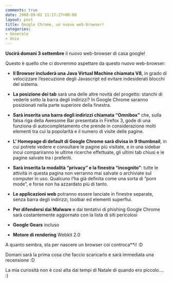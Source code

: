 ```yaml
---
comments: true
date: 2008-09-02 11:17:27+00:00
layout: post
title: Google Chrome, un nuovo web-browser!
categories:
- Generale
- Unix
---
```


**Uscirà domani 3 settembre** il nuovo web-browser di casa google!

Questo è quello che ci dovremmo aspettare da questo nuovo web-browser:



	
  * **Il Browser includerà una Java Virtual Machine chiamata V8**, in grado di velocizzare l’esecuzione degli Javascript ed evitare indesiderati blocchi del sistema.

	
  * **La posizione dei tab** sarà una delle altre novità del progetto: stanchi di vederle sotto la barra degli indirizzi? In Google Chrome saranno posizionati nella parte superiore della finestra.

	
  * **Sarà inserita una barra degli indirizzi chiamata “Omnibox”** che, sulla falsa riga della Awesome Bar presentata in Firefox 3, gode di una funziona di autocompletamento che prende in considerazione molti elementi tra cui la popolarità e il numero di visite delle pagine.

	
  * **L’ Homepage di default di Google Chrome sarà divisa in 9 thumbnail**, in cui potrete vedere e consultare le pagine più visitate, e in una sidebar incui compariranno le ultime ricerche effettuate, gli ultimi tab chiusi e le pagine salvate tra i preferiti.

	
  * **Sarà inserita la modalità “privacy” e la finestra “incognito”**: tutte le attività in questa pagina non verranno mai salvate o archiviate sul computer in uso. Qualcuno l’ha già definita come una sorta di “porn mode”, e forse non ha azzardato più di tanto.

	
  * **Le applicazioni web** potranno essere lanciate in finestre separate, senza barra degli indirizzi, toolbar ed elementi superflui.

	
  * **Per difendersi dai Malware** e dai tentativi di phishing Google Chrome sarà costantemente aggiornato con la lista di siti pericolosi

	
  * **Google Gears** incluso

	
  * **Motore di rendering** Webkit 2.0


A quanto sembra, sta per nascere un browser coi controca**i! :D

Domani sarà la prima cosa che faccio scaricarlo e sarà immediata una recensione :D

La mia curiosità non è così alta dai tempi di Natale di quando ero piccolo.... :)
